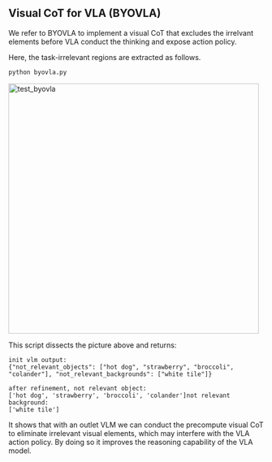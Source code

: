 ## Visual CoT for VLA (BYOVLA)
We refer to BYOVLA to implement a visual CoT that excludes the irrelvant elements before VLA conduct the thinking and expose action policy.

Here, the task-irrelevant regions are extracted as follows.

```bash
python byovla.py
```
<img width="493" alt="test_byovla" src="https://github.com/user-attachments/assets/79d96780-94a9-4b84-b728-8833d7003c36" />

This script dissects the picture above and returns:

```log
init vlm output:
{"not_relevant_objects": ["hot dog", "strawberry", "broccoli", "colander"], "not_relevant_backgrounds": ["white tile"]}

after refinement, not relevant object:
['hot dog', 'strawberry', 'broccoli', 'colander']not relevant background:
['white tile']
```

It shows that with an outlet VLM we can conduct the precompute visual CoT to eliminate irrelevant visual elements, which may interfere with the VLA action policy. By doing so it improves the reasoning capability of the VLA model.
